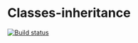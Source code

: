 # Classes-inheritance

[![Build status](https://ci.appveyor.com/api/projects/status/di3ffriyc9pvtoks/branch/master?svg=true)](https://ci.appveyor.com/project/VMoiseev/classes-inheritance/branch/master)
